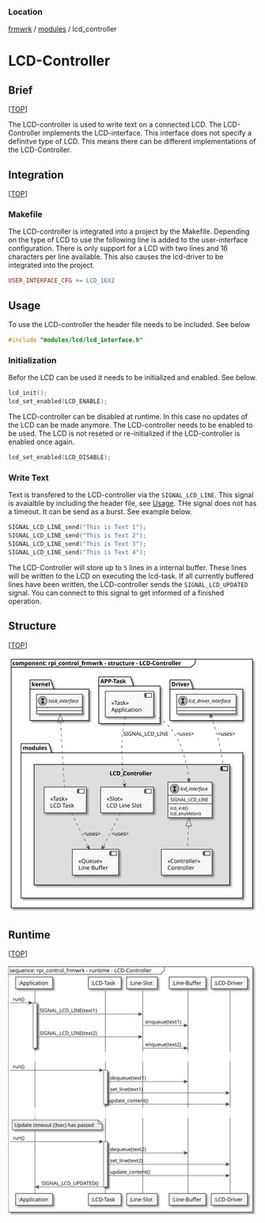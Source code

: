 
### Location
[frmwrk](../README.md) / [modules](../readme/readme_modules.md) / lcd_controller

# LCD-Controller

## Brief
[[TOP](#location)]

The LCD-controller is used to write text on a connected LCD.
The LCD-Controller implements the LCD-interface.
This interface does not specify a definitve type of LCD.
This means there can be different implementations of the LCD-Controller.

## Integration
[[TOP](#location)]

### Makefile

The LCD-controller is integrated into a project by the Makefile. Depending on the type of LCD to use
the following line is added to the user-interface configuration. There is only support for a LCD with two lines and 16 characters per line available. This also causes the lcd-driver to be integrated into the project.

```Makefile
USER_INTERFACE_CFG += LCD_16X2
```

## Usage

To use the LCD-controller the header file needs to be included. See below

```C
#include "modules/lcd/lcd_interface.h"
```

### Initialization

Befor the LCD can be used it needs to be initialized and enabled. See below.

```C
lcd_init();
lcd_set_enabled(LCD_ENABLE);
```

The LCD-controller can be disabled at runtime. In this case no updates of the LCD can be made anymore.
The LCD-controller needs to be enabled to be used. The LCD is not reseted or re-initialized if the
LCD-controller is enabled once again.

```C
lcd_set_enabled(LCD_DISABLE);
```
### Write Text

Text is transfered to the LCD-controller via the `SIGNAL_LCD_LINE`.
This signal is avaialble by including the header file, see [Usage](#usage).
THe signal does not has a timeout. It can be send as a burst. See example below.

```C
SIGNAL_LCD_LINE_send("This is Text 1");
SIGNAL_LCD_LINE_send("This is Text 2");
SIGNAL_LCD_LINE_send("This is Text 3");
SIGNAL_LCD_LINE_send("This is Text 4");
```

The LCD-Controller
will store up to `5` lines in a internal buffer. These lines will be written to the LCD
on executing the lcd-task. If all currently buffered lines have been written, the LCD-controller sends the 
 `SIGNAL_LCD_UPDATED` signal. You can connect to this signal to get informed of a finished operation.

## Structure
[[TOP](#location)]

![Context](../uml/img/rpi_control_frmwrk_diagram_component_lcd_controller.svg )

## Runtime
[[TOP](#location)]

![Context](../uml/img/rpi_control_frmwrk_diagram_sequence_lcd_controller.svg )

